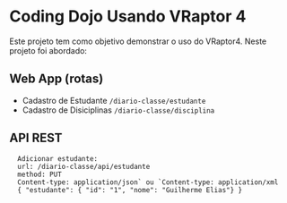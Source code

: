 Coding Dojo Usando VRaptor 4
============================

Este projeto tem como objetivo demonstrar o uso do VRaptor4. Neste projeto foi abordado:

Web App (rotas) 
-------
* Cadastro de Estudante `/diario-classe/estudante`
* Cadastro de Disiciplinas `/diario-classe/disciplina`

API REST
--------
      Adicionar estudante:
      url: /diario-classe/api/estudante
      method: PUT
      Content-type: application/json` ou `Content-type: application/xml
      { "estudante": { "id": "1", "nome": "Guilherme Elias"} }
